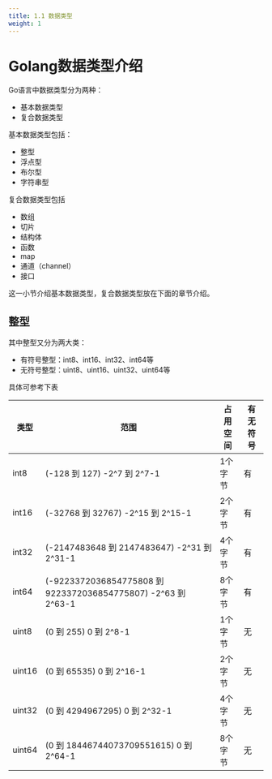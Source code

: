 ```yaml
---
title: 1.1 数据类型
weight: 1
---
```


# Golang数据类型介绍

Go语言中数据类型分为两种：

- 基本数据类型
- 复合数据类型

基本数据类型包括：

- 整型
- 浮点型
- 布尔型
- 字符串型

复合数据类型包括

- 数组
- 切片
- 结构体
- 函数
- map
- 通道（channel）
- 接口

这一小节介绍基本数据类型，复合数据类型放在下面的章节介绍。

## 整型

其中整型又分为两大类：

- 有符号整型：int8、int16、int32、int64等
- 无符号整型：uint8、uint16、uint32、uint64等

具体可参考下表

| 类型   | 范围                                                         | 占用空间 | 有无符号 |
| ------ | ------------------------------------------------------------ | -------- | -------- |
| int8   | (-128 到 127) -2^7 到 2^7-1                                  | 1个字节  | 有       |
| int16  | (-32768 到 32767) -2^15 到 2^15-1                            | 2个字节  | 有       |
| int32  | (-2147483648 到 2147483647) -2^31 到 2^31-1                  | 4个字节  | 有       |
| int64  | (-9223372036854775808 到 9223372036854775807) -2^63 到 2^63-1 | 8个字节  | 有       |
| uint8  | (0 到 255) 0 到 2^8-1                                        | 1个字节  | 无       |
| uint16 | (0 到 65535) 0 到 2^16-1                                     | 2个字节  | 无       |
| uint32 | (0 到 4294967295) 0 到 2^32-1                                | 4个字节  | 无       |
| uint64 | (0 到 18446744073709551615) 0 到 2^64-1                      | 8个字节  | 无       |

























